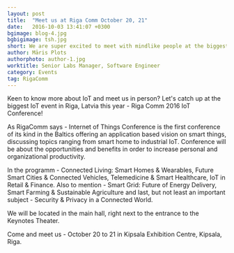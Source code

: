 ```yaml
---
layout: post
title:  "Meet us at Riga Comm October 20, 21"
date:   2016-10-03 13:41:07 +0300
bgimage: blog-4.jpg
bgbigimage: tsh.jpg
short: We are super excited to meet with mindlike people at the biggest IoT conference in Latvia - Riga Comm 2016!
author: Māris Plots
authorphoto: author-1.jpg
worktitle: Senior Labs Manager, Software Engineer
category: Events
tag: RigaComm
---
```

Keen to know more about IoT and meet us in person? Let's catch up at the biggest IoT event in Riga, Latvia this year - Riga Comm 2016 IoT Conference!

As RigaComm says - Internet of Things Conference is the first conference of its kind in the Baltics offering an application based vision on smart things, discussing topics ranging from smart home to industrial IoT. Conference will be about the opportunities and benefits in order to increase personal and organizational productivity.

In the programm - Connected Living: Smart Homes & Wearables, Future Smart Cities & Connected Vehicles, Telemedicine & Smart Healthcare, IoT in Retail & Finance. Also to mention - Smart Grid: Future of Energy Delivery, Smart Farming & Sustainable Agriculture and last, but not least an important subject - Security & Privacy in a Connected World.

We will be located in the main hall, right next to the entrance to the Keynotes Theater.

Come and meet us - October 20 to 21 in Kipsala Exhibition Centre, Kipsala, Riga.